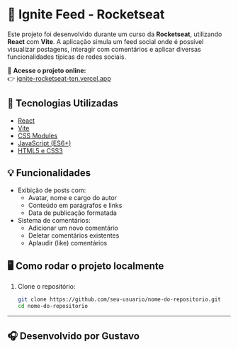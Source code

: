 # 🚀 Ignite Feed - Rocketseat

Este projeto foi desenvolvido durante um curso da **Rocketseat**, utilizando **React** com **Vite**. A aplicação simula um feed social onde é possível visualizar postagens, interagir com comentários e aplicar diversas funcionalidades típicas de redes sociais.

🔗 **Acesse o projeto online:**  
👉 [ignite-rocketseat-ten.vercel.app](https://ignite-rocketseat-ten.vercel.app/)

## 🔧 Tecnologias Utilizadas

- [React](https://reactjs.org/)
- [Vite](https://vitejs.dev/)
- [CSS Modules](https://github.com/css-modules/css-modules)
- [JavaScript (ES6+)](https://developer.mozilla.org/pt-BR/docs/Web/JavaScript)
- [HTML5 e CSS3](https://developer.mozilla.org/pt-BR/docs/Web)

## 💡 Funcionalidades

- Exibição de posts com:
  - Avatar, nome e cargo do autor
  - Conteúdo em parágrafos e links
  - Data de publicação formatada
- Sistema de comentários:
  - Adicionar um novo comentário
  - Deletar comentários existentes
  - Aplaudir (like) comentários

## 🖥️ Como rodar o projeto localmente

1. Clone o repositório:
   ```bash
   git clone https://github.com/seu-usuario/nome-do-repositorio.git
   cd nome-do-repositorio
   ``` 
  ---

## 🎧 Desenvolvido por Gustavo
   
